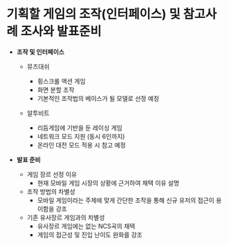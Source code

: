 # 기획할 게임의 조작(인터페이스) 및 참고사례 조사와 발표준비

* **조작 및 인터페이스**
   * 뮤즈대쉬
      * 횡스크롤 액션 게임
      * 화면 분할 조작
      * 기본적인 조작법의 베이스가 될 모델로 선정 예정

   * 알투비트
      * 리듬게임에 기반을 둔 레이싱 게임
      * 네트워크 모드 지원 (동시 6인까지)
      * 온라인 대전 모드 적용 시 참고 예정

* **발표 준비**
   * 게임 장르 선정 이유
      * 현재 모바일 게임 시장의 상황에 근거하여 채택 이유 설명
   * 조작 방법의 차별성
      * 모바일 게임이라는 주제에 맞게 간단한 조작을 통해 신규 유저의 접근이 용이함을 강조
   * 기존 유사장르 게임과의 차별성
      * 유사장르 게임에는 없는 NCS곡의 채택
      * 게임의 접근성 및 진입 난이도 완화를 강조
